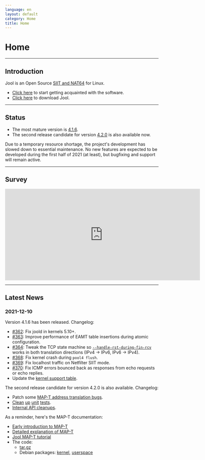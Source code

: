 ```yaml
---
language: en
layout: default
category: Home
title: Home
---
```


# Home

-------------------

## Introduction

Jool is an Open Source [SIIT and NAT64](intro-xlat.html) for Linux.

* [Click here](documentation.html) to start getting acquainted with the software.
* [Click here](download.html) to download Jool.

-------------------

## Status

- The most mature version is [4.1.6](download.html#41x).
- The second release candidate for version [4.2.0](download.html#42x) is also available now.

Due to a temporary resource shortage, the project's development has slowed down to essential maintenance. No new features are expected to be developed during the first half of 2021 (at least), but bugfixing and support will remain active.

-------------------

## Survey

<iframe src="https://docs.google.com/forms/d/e/1FAIpQLSe_9_wBttFGd9aJ7lKXiJvIN7wWZm_C6yy3gU0Ttepha275nQ/viewform?embedded=true" width="640" height="300" frameborder="0" marginheight="0" marginwidth="0">Loading…</iframe>

-------------------

## Latest News

### 2021-12-10

Version 4.1.6 has been released. Changelog:

- [#362](https://github.com/NICMx/Jool/issues/362): Fix joold in kernels 5.10+.
- [#363](https://github.com/NICMx/Jool/issues/363): Improve performance of EAMT table insertions during atomic configuration.
- [#364](https://github.com/NICMx/Jool/pull/364): Tweak the TCP state machine so [`--handle-rst-during-fin-rcv`](https://www.jool.mx/en/usr-flags-global.html#handle-rst-during-fin-rcv) works in both translation directions (IPv4 -> IPv6, IPv6 -> IPv4).
- [#368](https://github.com/NICMx/Jool/issues/368): Fix kernel crash during `pool4 flush`.
- [#369](https://github.com/NICMx/Jool/issues/369): Fix localhost traffic on Netfilter SIIT mode.
- [#370](https://github.com/NICMx/Jool/issues/370): Fix ICMP errors bounced back as responses from echo requests or echo replies.
- Update the [kernel support table](intro-jool.html#compatibility).

The second release candidate for version 4.2.0 is also available. Changelog:

- Patch some [MAP-T address translation bugs](https://github.com/NICMx/Jool/commit/5f19e8a7efcbb4e9df708405c0b4e77d1bbbaec3).
- [Clean](https://github.com/NICMx/Jool/commit/5a46e74e5e1dd03fb62aaa13fac38c5ac1446de7) [up](https://github.com/NICMx/Jool/commit/b7e8ea876a6d155f4d59fe0b0645efadadbf2f08) [unit](https://github.com/NICMx/Jool/commit/6c06470e9bb04c2ce3ea92053d847d674838064d) [tests](https://github.com/NICMx/Jool/commit/76929f81ed720635066223c2b99d165c7cd01d1a).
- [Internal API cleanups](https://github.com/NICMx/Jool/commit/41e3ca69459ae2ab461fdf2c106d1e9bf47d51ff).

As a reminder, here's the MAP-T documentation:

- [Early introduction to MAP-T](intro-xlat.html#map-t)
- [Detailed explanation of MAP-T](map-t.html)
- [Jool MAP-T tutorial](run-mapt.html)
- The code:
	- [tar.gz](https://github.com/NICMx/Jool/releases/download/v4.2.0-rc2/jool-4.2.0.rc2.tar.gz)
	- Debian packages: [kernel](https://github.com/NICMx/Jool/releases/download/v4.2.0-rc2/jool-dkms_4.2.0.rc2-1_all.deb), [userspace](https://github.com/NICMx/Jool/releases/download/v4.2.0-rc2/jool-tools_4.2.0.rc2-1_amd64.deb)

